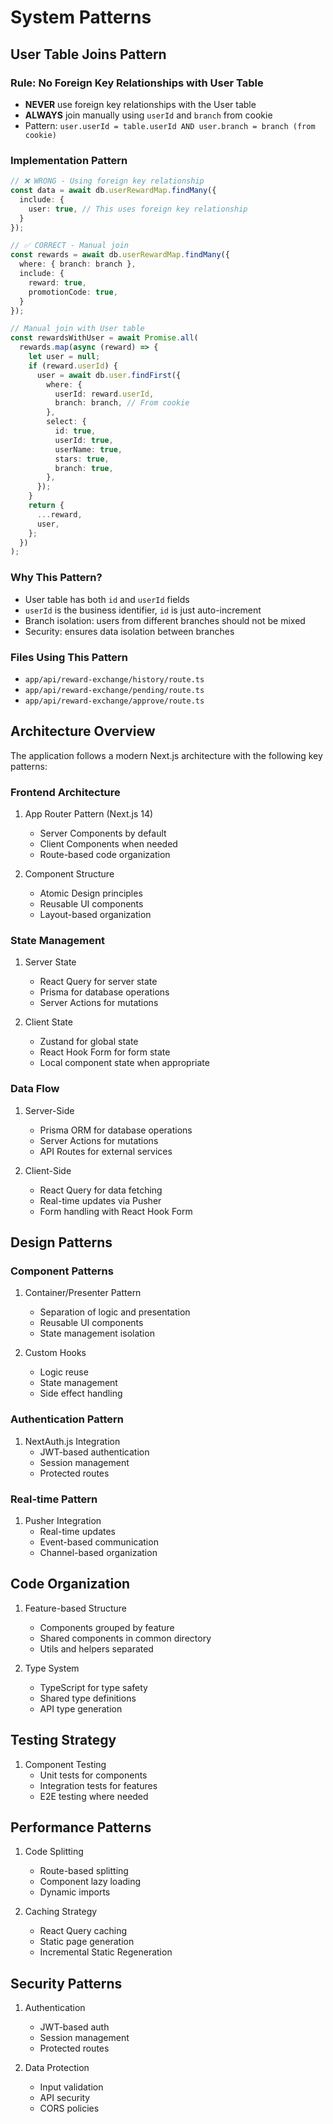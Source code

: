 # System Patterns

## User Table Joins Pattern

### Rule: No Foreign Key Relationships with User Table
- **NEVER** use foreign key relationships with the User table
- **ALWAYS** join manually using `userId` and `branch` from cookie
- Pattern: `user.userId = table.userId AND user.branch = branch (from cookie)`

### Implementation Pattern
```typescript
// ❌ WRONG - Using foreign key relationship
const data = await db.userRewardMap.findMany({
  include: {
    user: true, // This uses foreign key relationship
  }
});

// ✅ CORRECT - Manual join
const rewards = await db.userRewardMap.findMany({
  where: { branch: branch },
  include: {
    reward: true,
    promotionCode: true,
  }
});

// Manual join with User table
const rewardsWithUser = await Promise.all(
  rewards.map(async (reward) => {
    let user = null;
    if (reward.userId) {
      user = await db.user.findFirst({
        where: {
          userId: reward.userId,
          branch: branch, // From cookie
        },
        select: {
          id: true,
          userId: true,
          userName: true,
          stars: true,
          branch: true,
        },
      });
    }
    return {
      ...reward,
      user,
    };
  })
);
```

### Why This Pattern?
- User table has both `id` and `userId` fields
- `userId` is the business identifier, `id` is just auto-increment
- Branch isolation: users from different branches should not be mixed
- Security: ensures data isolation between branches

### Files Using This Pattern
- `app/api/reward-exchange/history/route.ts`
- `app/api/reward-exchange/pending/route.ts` 
- `app/api/reward-exchange/approve/route.ts`

## Architecture Overview

The application follows a modern Next.js architecture with the following key patterns:

### Frontend Architecture

1. App Router Pattern (Next.js 14)

   - Server Components by default
   - Client Components when needed
   - Route-based code organization

2. Component Structure
   - Atomic Design principles
   - Reusable UI components
   - Layout-based organization

### State Management

1. Server State

   - React Query for server state
   - Prisma for database operations
   - Server Actions for mutations

2. Client State
   - Zustand for global state
   - React Hook Form for form state
   - Local component state when appropriate

### Data Flow

1. Server-Side

   - Prisma ORM for database operations
   - Server Actions for mutations
   - API Routes for external services

2. Client-Side
   - React Query for data fetching
   - Real-time updates via Pusher
   - Form handling with React Hook Form

## Design Patterns

### Component Patterns

1. Container/Presenter Pattern

   - Separation of logic and presentation
   - Reusable UI components
   - State management isolation

2. Custom Hooks
   - Logic reuse
   - State management
   - Side effect handling

### Authentication Pattern

1. NextAuth.js Integration
   - JWT-based authentication
   - Session management
   - Protected routes

### Real-time Pattern

1. Pusher Integration
   - Real-time updates
   - Event-based communication
   - Channel-based organization

## Code Organization

1. Feature-based Structure

   - Components grouped by feature
   - Shared components in common directory
   - Utils and helpers separated

2. Type System
   - TypeScript for type safety
   - Shared type definitions
   - API type generation

## Testing Strategy

1. Component Testing
   - Unit tests for components
   - Integration tests for features
   - E2E testing where needed

## Performance Patterns

1. Code Splitting

   - Route-based splitting
   - Component lazy loading
   - Dynamic imports

2. Caching Strategy
   - React Query caching
   - Static page generation
   - Incremental Static Regeneration

## Security Patterns

1. Authentication

   - JWT-based auth
   - Session management
   - Protected routes

2. Data Protection
   - Input validation
   - API security
   - CORS policies
